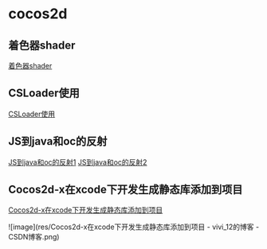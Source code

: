 # cocos2d

## 着色器shader
[着色器shader](着色器shader.md)

## CSLoader使用
[CSLoader使用](CSLoader使用.md)

## JS到java和oc的反射
[JS到java和oc的反射1][1]
[JS到java和oc的反射2][2]

## Cocos2d-x在xcode下开发生成静态库添加到项目

[Cocos2d-x在xcode下开发生成静态库添加到项目][3]

![image](res/Cocos2d-x在xcode下开发生成静态库添加到项目 - vivi_12的博客 - CSDN博客.png)


[1]:http://www.cocos.com/docs//doc/article/index?type=cocos2d-x&url=/doc/cocos-docs-master/manual/framework/html5/v3/reflection/zh.md
[2]:http://www.cocos.com/docs/article/index?type=cocos2d-x&url=/doc/cocos-docs-master/manual/framework/html5/v3/reflection-oc/zh.md 
[3]:http://blog.csdn.net/vivi_12/article/details/54668714